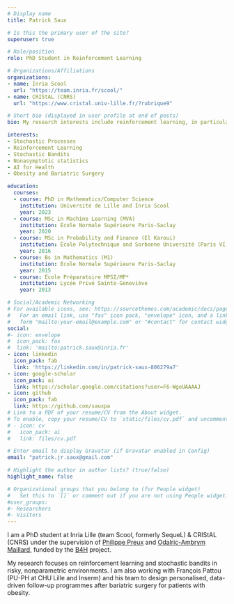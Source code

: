 ```yaml
---
# Display name
title: Patrick Saux

# Is this the primary user of the site?
superuser: true

# Role/position
role: PhD Student in Reinforcement Learning

# Organizations/Affiliations
organizations:
- name: Inria Scool
  url: "https://team.inria.fr/scool/"
- name: CRIStAL (CNRS)
  url: "https://www.cristal.univ-lille.fr/?rubrique9"

# Short bio (displayed in user profile at end of posts)
bio: My research interests include reinforcement learning, in particular stochastic bandits, and applications to health.

interests:
- Stochastic Processes
- Reinforcement Learning
- Stochastic Bandits
- Nonasymptotic statistics
- AI for Health
- Obesity and Bariatric Surgery

education:
  courses:
  - course: PhD in Mathematics/Computer Science
    institution: Université de Lille and Inria Scool
    year: 2023
  - course: MSc in Machine Learning (MVA)
    institution: École Normale Supérieure Paris-Saclay
    year: 2020
  - course: MSc in Probability and Finance (El Karoui)
    institution: École Polytechnique and Sorbonne Université (Paris VI)
    year: 2016
  - course: Bs in Mathematics (M1)
    institution: École Normale Supérieure Paris-Saclay
    year: 2015
  - course: École Préparatoire MPSI/MP*
    institution: Lycée Privé Sainte-Geneviève
    year: 2013

# Social/Academic Networking
# For available icons, see: https://sourcethemes.com/academic/docs/page-builder/#icons
#   For an email link, use "fas" icon pack, "envelope" icon, and a link in the
#   form "mailto:your-email@example.com" or "#contact" for contact widget.
social:
#- icon: envelope
#  icon_pack: fas
#  link: 'mailto:patrick.saux@inria.fr'
- icon: linkedin
  icon_pack: fab
  link: 'https://linkedin.com/in/patrick-saux-806279a7'
- icon: google-scholar
  icon_pack: ai
  link: https://scholar.google.com/citations?user=F6-WgoUAAAAJ
- icon: github
  icon_pack: fab
  link: https://github.com/sauxpa
# Link to a PDF of your resume/CV from the About widget.
# To enable, copy your resume/CV to `static/files/cv.pdf` and uncomment the lines below.
# - icon: cv
#   icon_pack: ai
#   link: files/cv.pdf

# Enter email to display Gravatar (if Gravatar enabled in Config)
email: "patrick.jr.saux@gmail.com"

# Highlight the author in author lists? (true/false)
highlight_name: false

# Organizational groups that you belong to (for People widget)
#   Set this to `[]` or comment out if you are not using People widget.
#user_groups:
#- Researchers
#- Visitors
---
```


I am a PhD student at Inria Lille (team Scool, formerly SequeL) & CRIStAL (CNRS) under the supervision of [Philippe Preux](https://philippe-preux.github.io/) and [Odalric-Ambrym Maillard](http://odalricambrymmaillard.neowordpress.fr/), funded by the [B4H](https://www.inria.fr/en/philippe-preux-winner-ulne-i-sites-expand-call-projects) project.

My research focuses on reinforcement learning and stochastic bandits in risky, nonparametric environments. I am also working with François Pattou (PU-PH at CHU Lille and Inserm) and his team to design personalised, data-driven follow-up programmes after bariatric surgery for patients with obesity.
